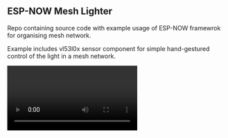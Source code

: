 ## ESP-NOW Mesh Lighter

Repo containing source code with example usage of ESP-NOW framewrok for organising mesh network. 

Example includes vl53l0x sensor component for simple hand-gestured control of the light in a mesh network. 

<video src="https://github.com/demianzenkov/esp-now-mesh-lighter/video/simple_switch.mov"></video>
